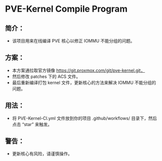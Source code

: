 # PVE-Kernel Compile Program

## 简介：
- 该项目用来在线编译 PVE 核心以修正 IOMMU 不能分组的问题。

## 方案：
- 本方案通拉取官方镜像 https://git.proxmox.com/git/pve-kernel.git，
- 然后修改 patches 下的 ACS 文件。
- 最后重新编译打包 kernel 文件，更新核心的方法来解决 IOMMU 不能分组的问题。

## 用法：
- 将 PVE-Kernel-CI.yml 文件放到你的项目 .github/workflows/ 目录下，然后点击 “star” 来触发。

## 警告：
- 更新核心有风险，请谨慎操作。

